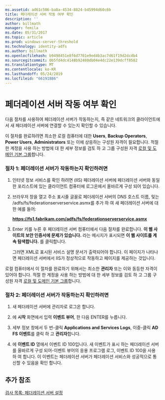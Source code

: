 ```yaml
---
ms.assetid: ad61c586-ba8a-4534-8824-b45994d60c6b
title: 페더레이션 서버 작동 여부 확인
description: ''
author: billmath
manager: femila
ms.date: 05/31/2017
ms.topic: article
ms.prod: windows-server-threshold
ms.technology: identity-adfs
ms.author: billmath
ms.openlocfilehash: b9498451e8f6d7701e9ed4b3ac7d61f19d2dcdb4
ms.sourcegitcommit: 0b5fd4dc4148b92480db04e4dc22e139dcff8582
ms.translationtype: MT
ms.contentlocale: ko-KR
ms.lasthandoff: 05/24/2019
ms.locfileid: "66191886"
---
```

# <a name="verify-that-a-federation-server-is-operational"></a>페더레이션 서버 작동 여부 확인


다음 절차를 사용하여 페더레이션 서버가 작동하는지, 즉 같은 네트워크의 클라이언트에서 새 페더레이션 서버에 연결할 수 있는지 확인할 수 있습니다.  
  
이 절차를 완료하려면 최소한 로컬 컴퓨터에 대한 **Users**, **Backup Operators**, **Power Users**, **Administrators** 또는 이에 상응하는 구성원 자격이 필요합니다.  적절 한 계정을 사용 하는 방법에 대 한 세부 정보를 검토 하 고 그룹 구성원 자격 [로컬 및 도메인 기본 그룹](https://go.microsoft.com/fwlink/?LinkId=83477)합니다.   
  
### <a name="procedure-1-to-verify-that-a-federation-server-is-operational"></a>절차 1: 페더레이션 서버가 작동하는지 확인하려면  
  
1.  인터넷 정보 서비스를 확인 하려면 \(IIS\) 페더레이션 서버에 페더레이션 서버와 동일한 포리스트에 있는 클라이언트 컴퓨터에 로그온에서 올바르게 구성 되어 있습니다.  
  
2.  브라우저 창을 열고 주소 표시줄 글꼴로 페더레이션 서버의 DNS 호스트 이름, 및는 /adfs/fs/federationserverservice.asmx를 추가 하 여 새 페더레이션 서버에 대 한 예를 들어:  
  
    **https://fs1.fabrikam.com/adfs/fs/federationserverservice.asmx**  
  
3.  Enter 키를 누른 후 페더레이션 서버 컴퓨터에서 다음 절차를 완료합니다. **이 웹 사이트의 보안 인증서에 문제가 있습니다.** 라는 메시지가 표시되면 **이 웹 사이트를 계속 탐색합니다.** 를 클릭합니다.  
  
    그러면 XML로 표시된 서비스 설명 문서가 출력되어야 합니다. 이 페이지가 나타나면 페더레이션 서버에서 IIS가 정상적으로 작동하고 페이지를 제공하는 것입니다.  
  
로컬 컴퓨터에서 이 절차를 완료하기 위해서는 최소한 **관리자** 또는 이와 동등한 자격이 있어야 합니다.  적절 한 계정을 사용 하는 방법에 대 한 세부 정보를 검토 하 고 그룹 구성원 자격 [로컬 및 도메인 기본 그룹](https://go.microsoft.com/fwlink/?LinkId=83477)합니다.   
  
### <a name="procedure-2-to-verify-that-a-federation-server-is-operational"></a>절차 2: 페더레이션 서버가 작동하는지 확인하려면  
  
1.  새 페더레이션 서버에 관리자로 로그온 합니다.  
  
2.  에 **시작** 화면에서 입력 **이벤트 뷰어**, 한 다음 ENTER를 누릅니다.  
  
3.  세부 정보 창에서 두 번\-클릭 **Applications and Services Logs**, 이중\-클릭 **AD FS 이벤트**를 클릭 하 고 **관리자**합니다.  
  
4.  에 **이벤트 ID** 열에서 이벤트 ID 100입니다. 새 이벤트가 표시 하는 페더레이션 서버를 올바르게 구성 되어-이벤트 뷰어의 응용 프로그램 로그, 이벤트 ID 100을 사용 하 여 합니다. 이 이벤트는 페더레이션 서버가 페더레이션 서비스와 성공적으로 통신할 수 있음을 확인 합니다.  
  
## <a name="additional-references"></a>추가 참조  
[검사 목록: 페더레이션 서버 설정](Checklist--Setting-Up-a-Federation-Server.md)  
  

